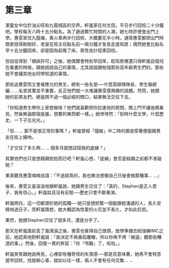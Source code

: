 # 第三章

潔靈女中位於油尖旺和九龍城區的交界。軒嵐家在何文田，平日步行回校二十分鐘吧。學校每天八時十五分點名。為了避過繁忙時間的人潮，她七時許便會出門上學。惠雯家住九龍塘，乘火車再步行回校，大概要花半小時。通常惠雯都把出門時間拿捏得剛剛好，老是在班主任點名前一兩分鐘才急急走進班房；偶然她會比點名早十五分鐘回來，卻是因為起晚了床，索性坐計程車回校。

但自從得到「傾訴許可」之後，她偶爾會特別早回來，趁班房裡還只得軒嵐自個兒在看書的時候，跟她說說自己的事情，尤其說說跟柏瑞那些高年級男生們的，那些她不會讓其他女同學知道的事情。

那些追惠雯而又會被應允的男生，總有一些名堂──什麼英辯隊隊長、學生報總編… …名堂其實並不重要，反正他們就一大堆讓惠雯感興趣的話題。然而，她跟她的前男友們，總是跨不過一個必經的關口，結果無法交往下去。

「你知道男生帶你上家想做啥？他們就喜歡把你拉進他的房間，關上門不讓爸媽看見，然後無論那個是誰，想要的東西都一樣。」她悻悻然：「到時什麼文學，什麼歷史，一下子忘光光。」

「但… … 那不是很正常的事嗎？」軒嵐曾經「撞破」中二時的鄰座穿著便服跟男友在街上擁吻。

「才交往了多久啊… … 個多月就想試探我的底線？」

其實他們也只是想親親抱抱而已吧？軒嵐心想，「底線」會否是結婚之前都不准碰她？

果真聽見惠雯喃喃自語：「不過說真的，我也無法想像自己日後會做那種事… …」

後來，惠雯又喜滋滋地跟軒嵐說，她跟男生交往了：「真的，Stephen是正人君子，我有信心。」軒嵐姑且沒有反駁──歷史只會不斷重演。

軒嵐明白，這一切都源於她的孤獨──她只是想抓緊一個能跟她溝通的人，長久安穩地過日子。而軒嵐猜想，她大概認為性愛的火花並不長久，才如此抗拒。

果然，她跟Stephen交往了個多月，還是分手了。

那天在軒嵐面前丟了幾滴淚之後，惠雯也覺得自己很煩，放學準備去柏瑞練IMC之前，她認真地對軒嵐說：「我決定不再重蹈覆轍，所以你再不用『被逼』聽那些糟透的事，」然後，回復一貫的笑容：「你『甩難』了，哈哈。」

軒嵐笑笑跟她說再見，心裡卻有種奇怪的失落感──那是否意味著，她再不會特意提早回校，找她聊心事，就如以往一樣，兩人不會有任何交集… …

